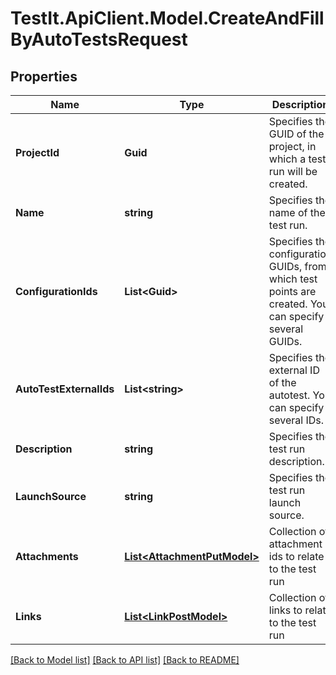 # TestIt.ApiClient.Model.CreateAndFillByAutoTestsRequest

## Properties

Name | Type | Description | Notes
------------ | ------------- | ------------- | -------------
**ProjectId** | **Guid** | Specifies the GUID of the project, in which a test run will be created. | 
**Name** | **string** | Specifies the name of the test run. | [optional] 
**ConfigurationIds** | **List&lt;Guid&gt;** | Specifies the configuration GUIDs, from which test points are created. You can specify several GUIDs. | 
**AutoTestExternalIds** | **List&lt;string&gt;** | Specifies the external ID of the autotest. You can specify several IDs. | 
**Description** | **string** | Specifies the test run description. | [optional] 
**LaunchSource** | **string** | Specifies the test run launch source. | [optional] 
**Attachments** | [**List&lt;AttachmentPutModel&gt;**](AttachmentPutModel.md) | Collection of attachment ids to relate to the test run | [optional] 
**Links** | [**List&lt;LinkPostModel&gt;**](LinkPostModel.md) | Collection of links to relate to the test run | [optional] 

[[Back to Model list]](../README.md#documentation-for-models) [[Back to API list]](../README.md#documentation-for-api-endpoints) [[Back to README]](../README.md)

